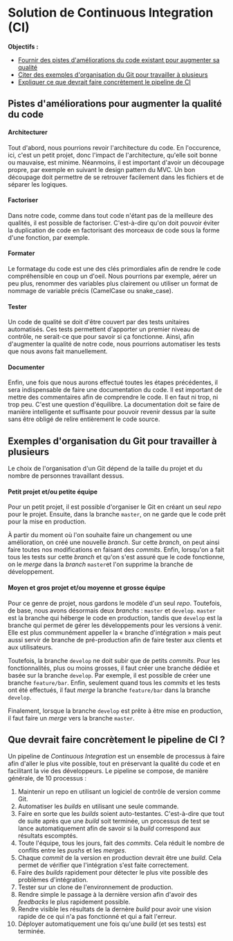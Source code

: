 Solution de Continuous Integration (CI)
===
**Objectifs :**
- [Fournir des pistes d'améliorations du code existant pour augmenter sa qualité](#ameliorer)
- [Citer des exemples d'organisation du Git pour travailler à plusieurs](#git)
- [Expliquer ce que devrait faire concrètement le pipeline de CI](#pipeline)


Pistes d'améliorations pour augmenter la qualité du code<a id="ameliorer"></a>
---

#### Architecturer
Tout d'abord, nous pourrions revoir l'architecture du code. En l'occurence, ici, c'est un petit projet, donc l'impact de l'architecture, qu'elle soit bonne ou mauvaise, est minime. Néanmoins, il est important d'avoir un découpage propre, par exemple en suivant le design pattern du MVC. Un bon découpage doit permettre de se retrouver facilement dans les fichiers et de séparer les logiques.

#### Factoriser
Dans notre code, comme dans tout code n'étant pas de la meilleure des qualités, il est possible de factoriser. C'est-à-dire qu'on doit pouvoir éviter la duplication de code en factorisant des morceaux de code sous la forme d'une fonction, par exemple.

#### Formater
Le formatage du code est une des clés primordiales afin de rendre le code compréhensible en coup un d'oeil. Nous pourrions par exemple, aérer un peu plus, renommer des variables plus clairement ou utiliser un format de nommage de variable précis (CamelCase ou snake_case).

#### Tester
Un code de qualité se doit d'être couvert par des tests unitaires automatisés. Ces tests permettent d'apporter un premier niveau de contrôle, ne serait-ce que pour savoir si ça fonctionne. Ainsi, afin d'augmenter la qualité de notre code, nous pourrions automatiser les tests que nous avons fait manuellement.

#### Documenter
Enfin, une fois que nous aurons effectué toutes les étapes précédentes, il sera indispensable de faire une documentation du code. Il est important de mettre des commentaires afin de comprendre le code. Il en faut ni trop, ni trop peu. C'est une question d'équilibre. La documentation doit se faire de manière intelligente et suffisante pour pouvoir revenir dessus par la suite sans être obligé de relire entièrement le code source.

Exemples d'organisation du Git pour travailler à plusieurs<a id="git"></a>
---

Le choix de l'organisation d'un Git dépend de la taille du projet et du nombre de personnes travaillant dessus.

#### Petit projet et/ou petite équipe
Pour un petit projet, il est possible d'organiser le Git en créant un seul _repo_ pour le projet. Ensuite, dans la branche `master`, on ne garde que le code prêt pour la mise en production.

À partir du moment où l'on souhaite faire un changement ou une amélioration, on créé une nouvelle _branch_. Sur cette _branch_, on peut ainsi faire toutes nos modifications en faisant des _commits_. Enfin, lorsqu'on a fait tous les tests sur cette _branch_ et qu'on s'est assuré que le code fonctionne, on le _merge_ dans la _branch_ `master`et l'on supprime la branche de développement.

#### Moyen et gros projet et/ou moyenne et grosse équipe
Pour ce genre de projet, nous gardons le modèle d'un seul _repo_. Toutefois, de base, nous avons désormais deux _branchs_ : `master` et `develop`. `master` est la branche qui héberge le code en production, tandis que `develop` est la branche qui permet de gérer les développements pour les versions à venir. Elle est plus communément appeller la « branche d'intégration » mais peut aussi servir de branche de pré-production afin de faire tester aux clients et aux utilisateurs.

Toutefois, la branche `develop` ne doit subir que de petits _commits_. Pour les fonctionnalités, plus ou moins grosses, il faut créer une branche dédiée et basée sur la branche `develop`. Par exemple, il est possible de créer une branche `feature/bar`. Enfin, seulement quand tous les _commits_ et les tests ont été effectués, il faut _merge_ la branche `feature/bar` dans la branche `develop`.

Finalement, lorsque la branche `develop` est prête à être mise en production, il faut faire un _merge_ vers la branche `master`.

Que devrait faire concrètement le pipeline de CI ?<a id="pipeline"></a>
---

Un pipeline de _Continuous Integration_ est un ensemble de processus à faire afin d'aller le plus vite possible, tout en préservant la qualité du code et en facilitant la vie des développeurs. Le pipeline se compose, de manière générale, de 10 processus :

1. Maintenir un repo en utilisant un logiciel de contrôle de version comme Git.
2. Automatiser les _builds_ en utilisant une seule commande.
3. Faire en sorte que les _builds_ soient auto-testantes. C'est-à-dire que tout de suite après que une _build_ soit terminée, un processus de test se lance automatiquement afin de savoir si la _build_ correspond aux résultats escomptés.
4. Toute l'équipe, tous les jours, fait des _commits_. Cela réduit le nombre de conflits entre les _pushs_ et les _merges_.
5. Chaque _commit_ de la version en production devrait être une _build_. Cela permet de vérifier que l'intégration s'est faite correctement.
6. Faire des _builds_ rapidement pour détecter le plus vite possible des problèmes d'intégration.
7. Tester sur un clone de l'environnement de production.
8. Rendre simple le passage à la dernière version afin d'avoir des _feedbacks_ le plus rapidement possible.
9. Rendre visible les résultats de la dernère _build_ pour avoir une vision rapide de ce qui n'a pas fonctionné et qui a fait l'erreur.
10. Déployer automatiquement une fois qu'une _build_ (et ses tests) est terminée.
